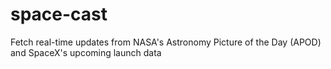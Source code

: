 # space-cast
 Fetch real-time updates from NASA's Astronomy Picture of the Day (APOD) and SpaceX's upcoming launch data

